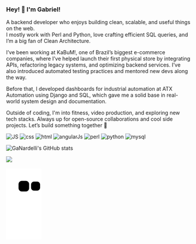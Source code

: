 ### Hey! 👋 I'm Gabriel!

A backend developer who enjoys building clean, scalable, and useful things on the web.  
I mostly work with Perl and Python, love crafting efficient SQL queries, and I’m a big fan of Clean Architecture.

I’ve been working at KaBuM!, one of Brazil’s biggest e-commerce companies, where I’ve helped launch their first physical store by integrating APIs, refactoring legacy systems, and optimizing backend services. I’ve also introduced automated testing practices and mentored new devs along the way.

Before that, I developed dashboards for industrial automation at ATX Automation using Django and SQL, which gave me a solid base in real-world system design and documentation.

Outside of coding, I'm into fitness, video production, and exploring new tech stacks. Always up for open-source collaborations and cool side projects. Let’s build something together 🚀

<div style="display: inline-block">
  <img width='30px' height='40px' alt='JS' src="https://cdn.jsdelivr.net/gh/devicons/devicon/icons/javascript/javascript-original.svg" />
  <img width='30px' height='40px' alt='css' src="https://cdn.jsdelivr.net/gh/devicons/devicon/icons/css3/css3-plain.svg" />
  <img width='30px' height='40px' alt='html' src="https://cdn.jsdelivr.net/gh/devicons/devicon/icons/html5/html5-plain.svg" />
  <img width='30px' height='40px' alt='angularJs' src="https://cdn.jsdelivr.net/gh/devicons/devicon/icons/angularjs/angularjs-plain.svg" /> 
  <img width='30px' height='40px' alt='perl' src="https://cdn.jsdelivr.net/gh/devicons/devicon/icons/perl/perl-original.svg" />
  <img width='30px' height='40px' alt='python' src="https://cdn.jsdelivr.net/gh/devicons/devicon/icons/python/python-original.svg" />
  <img width='30px' height='40px' alt='mysql' src="https://cdn.jsdelivr.net/gh/devicons/devicon/icons/mysql/mysql-original.svg" />                
<div/>

![GaNardelli's GitHub stats](https://github-readme-stats.vercel.app/api?username=GaNardelli&show_icons=true&theme=tokyonight)          

[<img src = "https://img.shields.io/badge/LinkedIn-0077B5?style=for-the-badge&logo=linkedin&logoColor=white">](https://www.linkedin.com/in/gabriel-nardelli-2175a21a6/)

![Snake animation](https://github.com/rafaballerini/rafaballerini/blob/output/github-contribution-grid-snake.svg)


